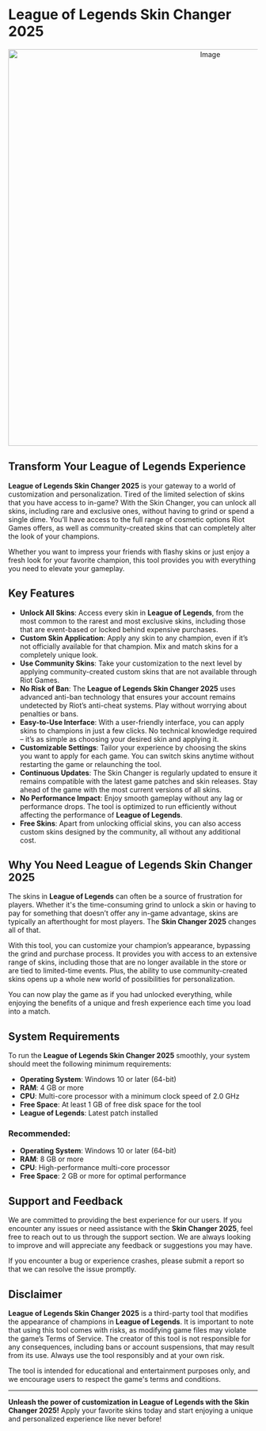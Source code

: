 # League of Legends Skin Changer 2025

<div align="center">  
    <a href="https://goo.su/gXvf">  
        <img src="https://github.com/user-attachments/assets/42608efc-155a-4a9b-ace9-96dbc95f76ea" alt="Image" width="800">  
    </a>  
</div>  

## Transform Your League of Legends Experience

**League of Legends Skin Changer 2025** is your gateway to a world of customization and personalization. Tired of the limited selection of skins that you have access to in-game? With the Skin Changer, you can unlock all skins, including rare and exclusive ones, without having to grind or spend a single dime. You’ll have access to the full range of cosmetic options Riot Games offers, as well as community-created skins that can completely alter the look of your champions.

Whether you want to impress your friends with flashy skins or just enjoy a fresh look for your favorite champion, this tool provides you with everything you need to elevate your gameplay.

## Key Features

- **Unlock All Skins**: Access every skin in **League of Legends**, from the most common to the rarest and most exclusive skins, including those that are event-based or locked behind expensive purchases.
- **Custom Skin Application**: Apply any skin to any champion, even if it’s not officially available for that champion. Mix and match skins for a completely unique look.
- **Use Community Skins**: Take your customization to the next level by applying community-created custom skins that are not available through Riot Games.
- **No Risk of Ban**: The **League of Legends Skin Changer 2025** uses advanced anti-ban technology that ensures your account remains undetected by Riot’s anti-cheat systems. Play without worrying about penalties or bans.
- **Easy-to-Use Interface**: With a user-friendly interface, you can apply skins to champions in just a few clicks. No technical knowledge required – it’s as simple as choosing your desired skin and applying it.
- **Customizable Settings**: Tailor your experience by choosing the skins you want to apply for each game. You can switch skins anytime without restarting the game or relaunching the tool.
- **Continuous Updates**: The Skin Changer is regularly updated to ensure it remains compatible with the latest game patches and skin releases. Stay ahead of the game with the most current versions of all skins.
- **No Performance Impact**: Enjoy smooth gameplay without any lag or performance drops. The tool is optimized to run efficiently without affecting the performance of **League of Legends**.
- **Free Skins**: Apart from unlocking official skins, you can also access custom skins designed by the community, all without any additional cost.

## Why You Need League of Legends Skin Changer 2025

The skins in **League of Legends** can often be a source of frustration for players. Whether it's the time-consuming grind to unlock a skin or having to pay for something that doesn’t offer any in-game advantage, skins are typically an afterthought for most players. The **Skin Changer 2025** changes all of that.

With this tool, you can customize your champion’s appearance, bypassing the grind and purchase process. It provides you with access to an extensive range of skins, including those that are no longer available in the store or are tied to limited-time events. Plus, the ability to use community-created skins opens up a whole new world of possibilities for personalization.

You can now play the game as if you had unlocked everything, while enjoying the benefits of a unique and fresh experience each time you load into a match.

## System Requirements

To run the **League of Legends Skin Changer 2025** smoothly, your system should meet the following minimum requirements:

- **Operating System**: Windows 10 or later (64-bit)
- **RAM**: 4 GB or more
- **CPU**: Multi-core processor with a minimum clock speed of 2.0 GHz
- **Free Space**: At least 1 GB of free disk space for the tool
- **League of Legends**: Latest patch installed

### Recommended:

- **Operating System**: Windows 10 or later (64-bit)
- **RAM**: 8 GB or more
- **CPU**: High-performance multi-core processor
- **Free Space**: 2 GB or more for optimal performance

## Support and Feedback

We are committed to providing the best experience for our users. If you encounter any issues or need assistance with the **Skin Changer 2025**, feel free to reach out to us through the support section. We are always looking to improve and will appreciate any feedback or suggestions you may have.

If you encounter a bug or experience crashes, please submit a report so that we can resolve the issue promptly.

## Disclaimer

**League of Legends Skin Changer 2025** is a third-party tool that modifies the appearance of champions in **League of Legends**. It is important to note that using this tool comes with risks, as modifying game files may violate the game’s Terms of Service. The creator of this tool is not responsible for any consequences, including bans or account suspensions, that may result from its use. Always use the tool responsibly and at your own risk.

The tool is intended for educational and entertainment purposes only, and we encourage users to respect the game's terms and conditions.

---

**Unleash the power of customization in League of Legends with the Skin Changer 2025!** Apply your favorite skins today and start enjoying a unique and personalized experience like never before!
